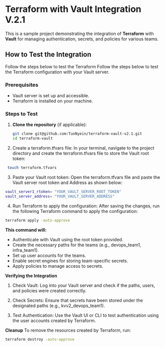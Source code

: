 # Terraform with Vault Integration V.2.1

This is a sample project demonstrating the integration of **Terraform** with **Vault** for managing authentication, secrets, and policies for various teams.

## How to Test the Integration

Follow the steps below to test the Terraform
Follow the steps below to test the Terraform configuration with your Vault server.

### Prerequisites
- Vault server is set up and accessible.
- Terraform is installed on your machine.

### Steps to Test

1. **Clone the repository** (if applicable):
   ```bash
   git clone git@github.com:TunNyein/terraform-vault-v2.1.git
   cd terraform-vault

2. Create a terraform.tfvars file:
In your terminal, navigate to the project directory and create the terraform.tfvars file to store the Vault root token:


```bash
 touch terraform.tfvars

```
3. Paste your Vault root token:
Open the terraform.tfvars file and paste the Vault server root token and Address as shown below:

```bash
vault_server1_rtoken= "YOUR_VAULT_SERVER_ROOT_TOKEN"
vault_server_address= "YOUR_VAULT_SERVER_ADDRESS"
```
4. Run Terraform to apply the configuration:
After saving the changes, run the following Terraform command to apply the configuration:

```bash
terraform apply -auto-approve
```

**This command will:**

- Authenticate with Vault using the root token provided.
- Create the necessary paths for the teams (e.g., devops_team1, infra_team1).
- Set up user accounts for the teams.
- Enable secret engines for storing team-specific secrets.
- Apply policies to manage access to secrets.

**Verifying the Integration**
1. Check Vault:
Log into your Vault server and check if the paths, users, and policies were created correctly.

2. Check Secrets:
Ensure that secrets have been stored under the designated paths (e.g., kvv2_devops_team1).

3. Test Authentication:
Use the Vault UI or CLI to test authentication using the user accounts created by Terraform.

**Cleanup**
To remove the resources created by Terraform, run:


```bash
terraform destroy -auto-approve
```
